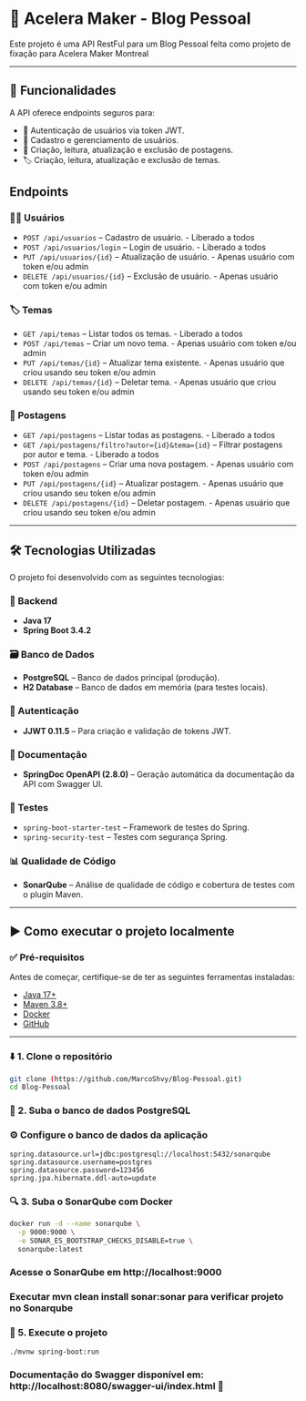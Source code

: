# 📝 Acelera Maker - Blog Pessoal

Este projeto é uma API RestFul para um Blog Pessoal feita como projeto de fixação para Acelera Maker Montreal

---

## 🚀 Funcionalidades

A API oferece endpoints seguros para:

- 🔐 Autenticação de usuários via token JWT.
- 👥 Cadastro e gerenciamento de usuários.
- 📌 Criação, leitura, atualização e exclusão de postagens.
- 🏷️ Criação, leitura, atualização e exclusão de temas.

## Endpoints

### 🧑‍💻 Usuários

- `POST /api/usuarios` – Cadastro de usuário. - Liberado a todos
- `POST /api/usuarios/login` – Login de usuário. - Liberado a todos
- `PUT /api/usuarios/{id}` – Atualização de usuário. - Apenas usuário com token e/ou admin
- `DELETE /api/usuarios/{id}` – Exclusão de usuário. - Apenas usuário com token e/ou admin

### 🏷️ Temas

- `GET /api/temas` – Listar todos os temas. - Liberado a todos
- `POST /api/temas` – Criar um novo tema. - Apenas usuário com token e/ou admin
- `PUT /api/temas/{id}` – Atualizar tema existente. - Apenas usuário que criou usando seu token e/ou admin
- `DELETE /api/temas/{id}` – Deletar tema. - Apenas usuário que criou usando seu token e/ou admin

### 📌 Postagens

- `GET /api/postagens` – Listar todas as postagens. - Liberado a todos
- `GET /api/postagens/filtro?autor={id}&tema={id}` – Filtrar postagens por autor e tema. - Liberado a todos
- `POST /api/postagens` – Criar uma nova postagem. - Apenas usuário com token e/ou admin
- `PUT /api/postagens/{id}` – Atualizar postagem. - Apenas usuário que criou usando seu token e/ou admin
- `DELETE /api/postagens/{id}` – Deletar postagem. - Apenas usuário que criou usando seu token e/ou admin

---

## 🛠️ Tecnologias Utilizadas

O projeto foi desenvolvido com as seguintes tecnologias:

### 🔧 Backend
- **Java 17**
- **Spring Boot 3.4.2**

### 🗃️ Banco de Dados
- **PostgreSQL** – Banco de dados principal (produção).
- **H2 Database** – Banco de dados em memória (para testes locais).

### 🔐 Autenticação
- **JJWT 0.11.5** – Para criação e validação de tokens JWT.

### 📖 Documentação
- **SpringDoc OpenAPI (2.8.0)** – Geração automática da documentação da API com Swagger UI.

### 🧪 Testes
- `spring-boot-starter-test` – Framework de testes do Spring.
- `spring-security-test` – Testes com segurança Spring.

### 📊 Qualidade de Código
- **SonarQube** – Análise de qualidade de código e cobertura de testes com o plugin Maven.

---

## ▶️ Como executar o projeto localmente

### ✅ Pré-requisitos

Antes de começar, certifique-se de ter as seguintes ferramentas instaladas:

- [Java 17+](https://www.oracle.com/java/technologies/javase/jdk17-archive-downloads.html)
- [Maven 3.8+](https://maven.apache.org/download.cgi)
- [Docker](https://www.docker.com/get-started)
- [GitHub](https://docs.github.com/en/desktop/installing-and-authenticating-to-github-desktop/installing-github-desktop)

---

### ⬇️ 1. Clone o repositório

```bash
git clone (https://github.com/MarcoShvy/Blog-Pessoal.git)
cd Blog-Pessoal
```
### 🐘 2. Suba o banco de dados PostgreSQL
### ⚙️ Configure o banco de dados da aplicação
```properties
spring.datasource.url=jdbc:postgresql://localhost:5432/sonarqube
spring.datasource.username=postgres
spring.datasource.password=123456
spring.jpa.hibernate.ddl-auto=update
```

### 🔍 3. Suba o SonarQube com Docker
```bash
docker run -d --name sonarqube \
  -p 9000:9000 \
  -e SONAR_ES_BOOTSTRAP_CHECKS_DISABLE=true \
  sonarqube:latest
```
### Acesse o SonarQube em http://localhost:9000

### Executar mvn clean install sonar:sonar para verificar projeto no Sonarqube

### 🚀 5. Execute o projeto
```bash
./mvnw spring-boot:run
```
### Documentação do Swagger disponível em: http://localhost:8080/swagger-ui/index.html 🚀
